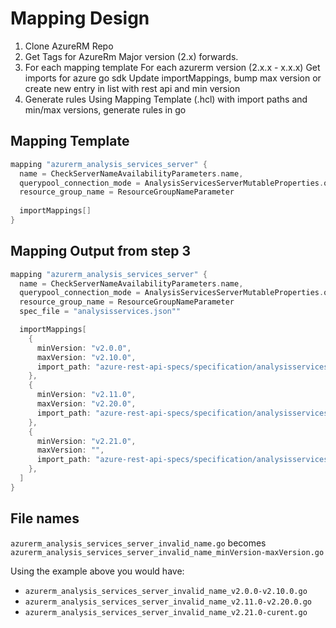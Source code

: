 
# Mapping Design

1. Clone AzureRM Repo
2. Get Tags for AzureRm Major version (2.x) forwards.
3. For each mapping template
    For each azurerm version (2.x.x - x.x.x)
      Get imports for azure go sdk
      Update importMappings, bump max version or create new entry in list with rest api and min version
4. Generate rules
      Using Mapping Template (.hcl) with import paths and min/max versions, generate rules in go

## Mapping Template

```go
mapping "azurerm_analysis_services_server" {
  name = CheckServerNameAvailabilityParameters.name,
  querypool_connection_mode = AnalysisServicesServerMutableProperties.querypoolConnectionMode,
  resource_group_name = ResourceGroupNameParameter
  
  importMappings[]
}
```

## Mapping Output from step 3

```go
mapping "azurerm_analysis_services_server" {
  name = CheckServerNameAvailabilityParameters.name,
  querypool_connection_mode = AnalysisServicesServerMutableProperties.querypoolConnectionMode,
  resource_group_name = ResourceGroupNameParameter
  spec_file = "analysisservices.json""

  importMappings[
    {
      minVersion: "v2.0.0",
      maxVersion: "v2.10.0",
      import_path: "azure-rest-api-specs/specification/analysisservices/resource-manager/Microsoft.AnalysisServices/stable/2017-08-01/analysisservices.json"
    },
    {
      minVersion: "v2.11.0",
      maxVersion: "v2.20.0",
      import_path: "azure-rest-api-specs/specification/analysisservices/resource-manager/Microsoft.AnalysisServices/stable/2018-08-01/analysisservices.json"},
    },
    {
      minVersion: "v2.21.0",
      maxVersion: "",
      import_path: "azure-rest-api-specs/specification/analysisservices/resource-manager/Microsoft.AnalysisServices/stable/2019-08-01/analysisservices.json"},
    },
  ]
}
```

## File names

`azurerm_analysis_services_server_invalid_name.go` becomes `azurerm_analysis_services_server_invalid_name_minVersion-maxVersion.go`

Using the example above you would have:

- `azurerm_analysis_services_server_invalid_name_v2.0.0-v2.10.0.go`
- `azurerm_analysis_services_server_invalid_name_v2.11.0-v2.20.0.go`
- `azurerm_analysis_services_server_invalid_name_v2.21.0-curent.go`
